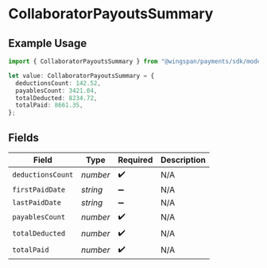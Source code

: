# CollaboratorPayoutsSummary

## Example Usage

```typescript
import { CollaboratorPayoutsSummary } from "@wingspan/payments/sdk/models/shared";

let value: CollaboratorPayoutsSummary = {
  deductionsCount: 142.52,
  payablesCount: 3421.04,
  totalDeducted: 8234.72,
  totalPaid: 8661.35,
};
```

## Fields

| Field              | Type               | Required           | Description        |
| ------------------ | ------------------ | ------------------ | ------------------ |
| `deductionsCount`  | *number*           | :heavy_check_mark: | N/A                |
| `firstPaidDate`    | *string*           | :heavy_minus_sign: | N/A                |
| `lastPaidDate`     | *string*           | :heavy_minus_sign: | N/A                |
| `payablesCount`    | *number*           | :heavy_check_mark: | N/A                |
| `totalDeducted`    | *number*           | :heavy_check_mark: | N/A                |
| `totalPaid`        | *number*           | :heavy_check_mark: | N/A                |